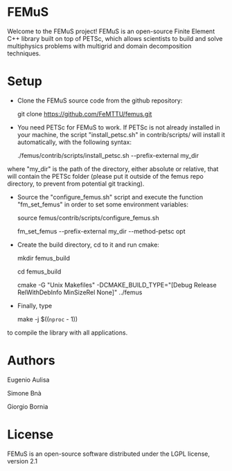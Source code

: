    
FEMuS
======

Welcome to the FEMuS project! 
FEMuS is an open-source Finite Element C++ library built on top of PETSc,
which allows scientists to build and solve multiphysics problems 
with multigrid and domain decomposition techniques.


<!-- ![alt tag](https://github.com/FeMTTU/femus/blob/master/doc/images/logo.jpg?raw=true) -->
<!-- ![alt tag](https://github.com/FeMTTU/femus/blob/master/doc/images/FSI.jpg?raw=true) -->

Setup
=====


 * Clone the FEMuS source code from the github repository:


    git clone https://github.com/FeMTTU/femus.git

   
 * You need PETSc for FEMuS to work.
If PETSc is not already installed in your machine, the script "install_petsc.sh" in contrib/scripts/ will install it automatically,
with the following syntax:
  
  
    ./femus/contrib/scripts/install_petsc.sh --prefix-external my_dir 
  

where "my_dir" is the path of the directory, either absolute or relative, that will contain the PETSc folder
(please put it outside of the femus repo directory, to prevent from potential git tracking).



 *  Source the "configure_femus.sh" script and execute the function "fm_set_femus" in order to set some environment variables:

 
    source femus/contrib/scripts/configure_femus.sh

    
    fm_set_femus  --prefix-external my_dir --method-petsc opt
   

 *  Create the build directory, cd to it and run cmake:
   
   
    mkdir femus_build

    
    cd femus_build

    
    cmake -G "Unix Makefiles" -DCMAKE_BUILD_TYPE="[Debug Release RelWithDebInfo MinSizeRel None]"  ../femus
    
    
 *  Finally, type
 

     make -j  $((`nproc` - 1)) 
     
     
to compile the library with all applications.


Authors
========

Eugenio Aulisa

Simone Bnà

Giorgio Bornia



License
========

FEMuS is an open-source software distributed under the LGPL license, version 2.1


